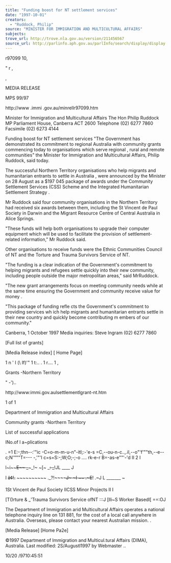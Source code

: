 ```yaml
---
title: "Funding boost for NT settlement services"
date: "1997-10-01"
creators:
  - "Ruddock, Philip"
source: "MINISTER FOR IMMIGRATION AND MULTICULTURAL AFFAIRS"
subjects:
trove_url: http://trove.nla.gov.au/version/211456567
source_url: http://parlinfo.aph.gov.au/parlInfo/search/display/display.w3p;query=Id%3A%22media/pressrel/6IL30%22
---
```


  r97099  10, 

   " r , 

  , 

  MEDIA  RELEASE 

  MPS 99/97 

  http://www .immi .gov.au/minrellr97099.htm 

  Minister for Immigration and Multicultural Affairs  The Hon Philip Ruddock MP  Parliament House, Canberra ACT 2600  Telephone (02) 6277 7860 Facsimile (02) 6273 4144 

  Funding boost for NT settlement services  "The Government has demonstrated its commitment to regional Australia with community grants  commencing today to organisations which serve regional , rural and remote communities" the Minister  for Immigration and Multicultural Affairs, Philip Ruddock, said today. 

  The successful Northern Territory organisations who help migrants and humanitarian entrants to  settle in Australia , were announced by the Minister on 28 August as a $197 045 package of awards  under the Community Settlement Services (CSS) Scheme and the Integrated Humanitarian Settlement  Strategy . 

  Mr Ruddock said four community organisations in the Northern Territory had received six awards  between them, including the St Vincent de Paul Society in Darwin and the Migrant Resource Centre  of Central Australia in Alice Springs. 

  "These funds will help both organisations to upgrade their computer equipment which will be used to  facilitate the provision of settlement-related information," Mr Ruddock said. 

  Other organisations to receive funds were the Ethnic Communities Council of NT and the Torture and  Trauma Survivors Service of NT. 

  "The funding is a clear indication of the Government's commitment to helping migrants and refugees  settle quickly into their new community, including people outside the major metropolitan areas," said  MrRuddock. 

  "The new grant arrangements focus on meeting community needs while at the same time ensuring the  Government and community receive value for money . 

  "This package of funding refle cts the Government's commitment to providing services wh ich help  migrants and humanitarian entrants settle in their new country and quickly become contributing  m embers of our community." 

  Canberra, 1 October 1997  Media inquiries: Steve Ingram (02) 6277 7860 

  [Full list of grants] 

  [Media Release index] [ Home Page] 

  1 n ' I (\ If)'" 1 t:.. . 1 r.... 1 , 

  Grants -Northern Territory 

  " -').. 

  http://www:immi.gov.aulsettlementlgrant-nt.htm 

  1 of 1 

  Department of Immigration and  Multicultural Affairs 

  Community grants -Northern Territory 

  List of successful applications 

  INo.of  l a~plications 

  . =1 E:-;thn--:'"ic -C=o-m-m-u-n"-itI;:-'e-s =C,--ou-n-c..,.il,--o"'f'""th,--e--c;N'"""T=--- -,'"'I c=s=S:-;W;O;-;-o .... rk-e-r B=-as-e""'-'d II 2 I 

  l~i~~~~~~~~~~E~~ _~~~~~~~~~_!~ ~[~ _~~: _~~!JL ____ J 

  I ~~â¢!.~~ _~~~~~~~_~~~ ._?!~~~~~~~~J~ ~I ~~ .~~~E~~! .~J L _______ ~ 

  1St Vincent de Paul Society IICSS Minor Projects II I 

  [T()rture & _'Trauma Survivors Service ofNT :::J [lli~S Worker Basedl[ ==:OJ 

  The Department of Immigration arid Multicultural Affairs operates a national telephone  inquiry line on 131 881, for the cost of a local call anywhere in Australia. Overseas, please  contact your nearest Australian mission. . 

  [Media Release] [Home Pa2e] 

  ©1997 Department of Immigration and MuIticul.tural Affairs (DIMA), Australia.  Last modified: 2S/Augustl1997 by Webmaster .. 

  10/20 /9710:45:51 

